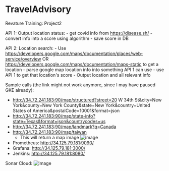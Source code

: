 # TravelAdvisory
Revature Training: Project2

API 1:
  Output location status:
    - get covid info from https://disease.sh/
    - convert info into a score using algorithm
    - save score in DB
    
API 2:
  Location search:
    - Use https://developers.google.com/maps/documentation/places/web-service/overview  OR https://developers.google.com/maps/documentation/maps-static 
    to get a location
      - parse google map location info into something API 1 can use
    - use API 1 to get that location's score
    - Output location and all relevant info

Sample calls (the link might not work anymore, since I may have paused GKE already): 
- http://34.72.241.183:90/map/structured?street=20 W 34th St&city=New York&county=New York County&state=New York&country=United States of America&postalCode=10001&format=json
- http://34.72.241.183:90/map/state-info?state=Texas&format=json&countrycodes=us
- http://34.72.241.183:90/map/landmark?q=Canada
- http://34.72.241.183:90/map/taiwan
  - This will return a map image
  ![image](https://user-images.githubusercontent.com/28497032/176506007-d9eca2f0-a4a0-48c9-a124-5a1d341002d7.png)
- Prometheus: http://34.125.79.181:9090/
- Grafana: http://34.125.79.181:3000/
- Jenkins: http://34.125.79.181:8080/

Sonar Cloud:
![image](https://user-images.githubusercontent.com/28497032/176509646-13b4a352-7c6b-458b-9b1f-81fd3093faba.png)
